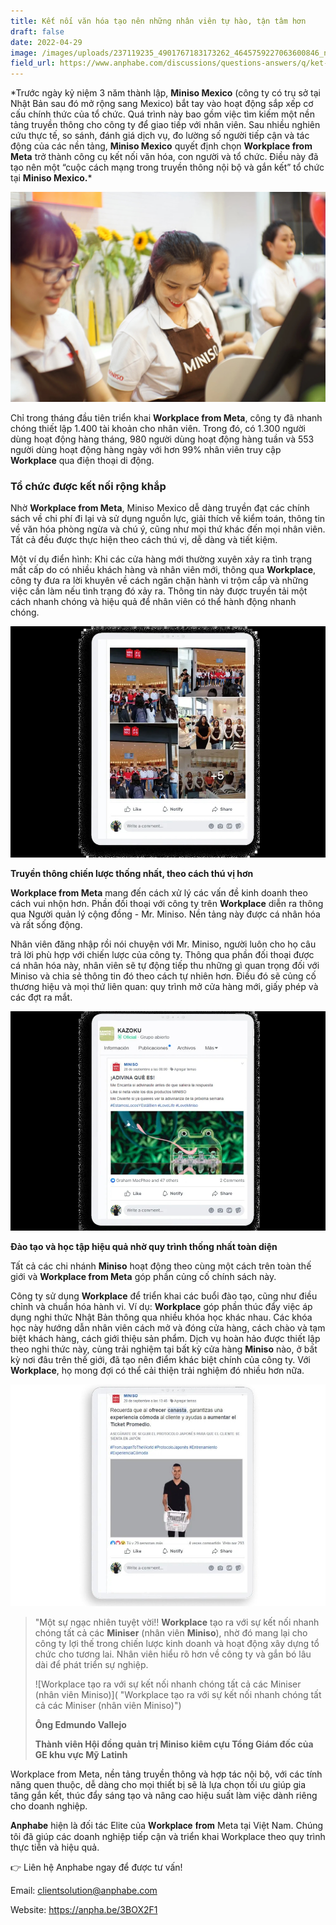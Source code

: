 ```yaml
---
title: Kết nối văn hóa tạo nên những nhân viên tự hào, tận tâm hơn
draft: false
date: 2022-04-29
image: /images/uploads/237119235_4901767183173262_4645759227063600846_n.jpeg
field_url: https://www.anphabe.com/discussions/questions-answers/q/ket-noi-van-hoa-tao-nen-nhung-nhan-vien-tu-hao-tan-tam-hon/39560/answer
---
```

\*Trước ngày kỷ niệm 3 năm thành lập, **Miniso Mexico** (công ty có trụ sở tại Nhật Bản sau đó mở rộng sang Mexico) bắt tay vào hoạt động sắp xếp cơ cấu chính thức của tổ chức. Quá trình này bao gồm việc tìm kiếm một nền tảng truyền thông cho công ty để giao tiếp với nhân viên. Sau nhiều nghiên cứu thực tế, so sánh, đánh giá dịch vụ, đo lường số người tiếp cận và tác động của các nền tảng, **Miniso Mexico** quyết định chọn **Workplace from Meta** trở thành công cụ kết nối văn hóa, con người và tổ chức. Điều này đã tạo nên một “cuộc cách mạng trong truyền thông nội bộ và gắn kết” tổ chức tại **Miniso Mexico.***  

![Miniso Mexico quyết định chọn Workplace from Meta trở thành công cụ kết nối văn hóa, con người và tổ chức.](/images/uploads/dsc09265-1509014709567.jpg "Miniso Mexico quyết định chọn Workplace from Meta trở thành công cụ kết nối văn hóa, con người và tổ chức.")

Chỉ trong tháng đầu tiên triển khai **Workplace from Meta**, công ty đã nhanh chóng thiết lập 1.400 tài khoản cho nhân viên. Trong đó, có 1.300 người dùng hoạt động hàng tháng, 980 người dùng hoạt động hàng tuần và 553 người dùng hoạt động hàng ngày với hơn 99% nhân viên truy cập **Workplace** qua điện thoại di động.  

### **Tổ chức được kết nối rộng khắp**

Nhờ **Workplace from Meta**, Miniso Mexico dễ dàng truyền đạt các chính sách về chi phí đi lại và sử dụng nguồn lực, giải thích về kiểm toán, thông tin về văn hóa phòng ngừa và chú ý, cũng như mọi thứ khác đến mọi nhân viên. Tất cả đều được thực hiện theo cách thú vị, dễ dàng và tiết kiệm.  

Một ví dụ điển hình:  Khi các cửa hàng mới thường xuyên xảy ra tình trạng mất cấp do có nhiều khách hàng và nhân viên mới, thông qua **Workplace**, công ty đưa ra lời khuyên về cách ngăn chặn hành vi trộm cắp và những việc cần làm nếu tình trạng đó xảy ra. Thông tin này được truyền tải một cách nhanh chóng và hiệu quả để nhân viên có thể hành động nhanh chóng.

![Nhờ Workplace from Meta, Miniso Mexico dễ dàng truyền đạt các chính sách và thông báo.](/images/uploads/242589635_376732507370899_3855824444140039502_n.jpeg "Nhờ Workplace from Meta, Miniso Mexico dễ dàng truyền đạt các chính sách và thông báo.")

**Truyền thông chiến lược thống nhất, theo cách thú vị hơn**  

**Workplace from Meta** mang đến cách xử lý các vấn đề kinh doanh theo cách vui nhộn hơn. Phần đối thoại với công ty trên **Workplace** diễn ra thông qua Người quản lý cộng đồng - Mr. Miniso. Nền tảng này được cá nhân hóa và rất sống động.  

Nhân viên đăng nhập rồi nói chuyện với Mr. Miniso, người luôn cho họ câu trả lời phù hợp với chiến lược của công ty. Thông qua phần đối thoại được cá nhân hóa này, nhân viên sẽ tự động tiếp thu những gì quan trọng đối với Miniso và chia sẻ thông tin đó theo cách tự nhiên hơn. Điều đó sẽ củng cố thương hiệu và mọi thứ liên quan: quy trình mở cửa hàng mới, giấy phép và các đợt ra mắt. 

![Workplace from Meta mang đến cách xử lý các vấn đề kinh doanh theo cách vui nhộn hơn.](/images/uploads/242656996_348278603712237_7670529527487187416_n_1.jpeg "Workplace from Meta mang đến cách xử lý các vấn đề kinh doanh theo cách vui nhộn hơn.")

**Đào tạo và học tập hiệu quả nhờ quy trình thống nhất toàn diện** 

Tất cả các chi nhánh **Miniso** hoạt động theo cùng một cách trên toàn thế giới và **Workplace from Meta** góp phần củng cố chính sách này.  

Công ty sử dụng **Workplace** để triển khai các buổi đào tạo, cũng như điều chỉnh và chuẩn hóa hành vi. Ví dụ: **Workplace** góp phần thúc đẩy việc áp dụng nghi thức Nhật Bản thông qua nhiều khóa học khác nhau. Các khóa học này hướng dẫn nhân viên cách mở và đóng cửa hàng, cách chào và tạm biệt khách hàng, cách giới thiệu sản phẩm. Dịch vụ hoàn hảo được thiết lập theo nghi thức này, cùng trải nghiệm tại bất kỳ cửa hàng **Miniso** nào, ở bất kỳ nơi đâu trên thế giới, đã tạo nên điểm khác biệt chính của công ty. Với **Workplace**, họ mong đợi có thể cải thiện trải nghiệm đó nhiều hơn nữa.  

![Miniso sử dụng Workplace để triển khai các buổi đào tạo, cũng như điều chỉnh và chuẩn hóa hành vi.](/images/uploads/ezgif.com-gif-maker-3-.jpg "Miniso sử dụng Workplace để triển khai các buổi đào tạo, cũng như điều chỉnh và chuẩn hóa hành vi.")

> "Một sự ngạc nhiên tuyệt vời!! **Workplace** tạo ra với sự kết nối nhanh chóng tất cả các **Miniser** (nhân viên **Miniso**), nhờ đó mang lại cho công ty lợi thế trong chiến lược kinh doanh và hoạt động xây dựng tổ chức cho tương lai. Nhân viên hiểu rõ hơn về công ty và gắn bó lâu dài để phát triển sự nghiệp. 
>
> ![Workplace tạo ra với sự kết nối nhanh chóng tất cả các Miniser (nhân viên Miniso)]( "Workplace tạo ra với sự kết nối nhanh chóng tất cả các Miniser (nhân viên Miniso)")
>
> **Ông Edmundo Vallejo** 
>
> **Thành viên Hội đồng quản trị Miniso kiêm cựu Tổng Giám đốc của GE khu vực Mỹ Latinh** 

Workplace from Meta, nền tảng truyền thông và hợp tác nội bộ, với các tính năng quen thuộc, dễ dàng cho mọi thiết bị sẽ là lựa chọn tối ưu giúp gia tăng gắn kết, thúc đẩy sáng tạo và nâng cao hiệu suất làm việc dành riêng cho doanh nghiệp. 

𝐀𝐧𝐩𝐡𝐚𝐛𝐞 hiện là đối tác Elite của 𝐖𝐨𝐫𝐤𝐩𝐥𝐚𝐜𝐞 𝐟𝐫𝐨𝐦 Meta tại Việt Nam. Chúng tôi đã giúp các doanh nghiệp tiếp cận và triển khai Workplace theo quy trình thực tiễn và hiệu quả. 

👉 Liên hệ Anphabe ngay để được tư vấn! 

Email: clientsolution@anphabe.com 

Website: https://anpha.be/3BOX2F1